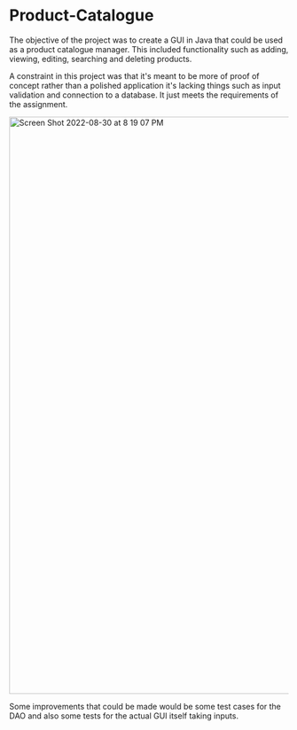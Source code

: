 # Product-Catalogue
The objective of the project was to create a GUI in Java that could be used as a product catalogue manager. This included functionality such as adding, viewing, editing, searching and deleting products.

A constraint in this project was that it's meant to be more of proof of concept rather than a polished application it's lacking things such as input validation and connection to a database. It just meets the requirements of the assignment.


<img width="1041" alt="Screen Shot 2022-08-30 at 8 19 07 PM" src="https://user-images.githubusercontent.com/31984374/187386934-3d6fa2a7-fa2a-437b-9622-cd83b060b1a4.png">

Some improvements that could be made would be some test cases for the DAO and also some tests for the actual GUI itself taking inputs.
